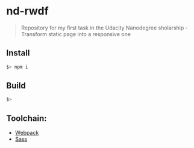 # nd-rwdf
> Repository for my first task in the Udacity Nanodegree sholarship - Transform static page into a  responsive one

## Install
```bash
$> npm i
```

## Build
```bash
$>
```

## Toolchain:
* [Webpack](https://webpack.js.org/)
* [Sass](https://sass-lang.com)
